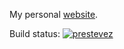 My personal [website](https://www.prestevez.com). 

Build status: [![prestevez](https://circleci.com/gh/prestevez/prestevez.github.io/tree/master.svg?style=svg)](https://app.circleci.com/pipelines/github/prestevez/prestevez.github.io?branch=master)
